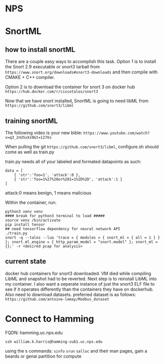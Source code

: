 # NPS
# SnortML
## how to install snortML
There are a couple easy ways to accomplish this task. Option 1 is to install the Snort 2.9 executable or snort3 tarball from `https://www.snort.org/downloads#snort3-downloads` and then compile with CMAKE + C++ compiler. 

Option 2 is to download the container for snort 3 on docker hub `https://hub.docker.com/r/ciscotalos/snort3` 

Now that we have snort installed, SnortML is going to need libML from `https://github.com/snort3/libml` 
## training snortML
The following video is your new bible: `https://www.youtube.com/watch?v=q3_2nU5vXz0&t=1276s` 

When pulling the git `https://github.com/snort3/libml`, configure.sh should come as well as train.py 

train.py needs all of your labeled and formated datapoints as such:
```
data = [
    { 'str':'foo=1', 'attack':0 },
    { 'str':'foo=1%27%20or%201=1%2D%2D', 'attack':1 }
]
```
attack:0 means benign, 1 means malicious

Within the container, run:
```
python3 venv venv
#### break for python3 terminal to load #####
source venv /bin/activate
pip install tensor
## need tensorflow dependency for neural network API
./train.py
snort -q --talos --lua 'trace = { modules = { snort_ml = { all = 1 } } }; snort_ml_engine = { http_param_model = "snort.model" }; snort_ml = {};' -r <desired pcap for analysis> 
```
## current state
docker hub containers for snort3 downloaded. VM died while compiling LibML and snapshot had to be reverted. Next step is to reinstall LibML into my container. I also want a seperate instance of just the snort3 ELF file to see if it operates differently than the containers they have on dockerhub. Also need to download datasets. preferred dataset is as follows: `https://github.com/antoine-lemay/Modbus_dataset`
# Connect to Hamming
FQDN: hamming.uc.nps.edu

`ssh william.k.harris@hamming-sub1.uc.nps.edu`

using the s commands: `sinfo` `srun` `salloc` and their man pages, gain a beards or genai partition for compute
